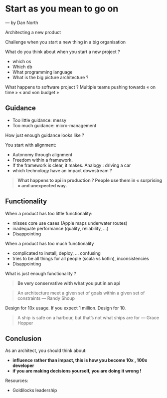 # Start as you mean to go on
—
by Dan North

Architecting a new product

Challenge when you start a new thing in a big organisation

What do you think about when you start a new project ?
- which os
- Which db
- What programming language
- What is the big picture architecture ?

What happens to software project ? Multiple teams pushing towards « on time » « and «on budget »

## Guidance

- Too little guidance: messy
- Too much guidance: micro-management

How just enough guidance looks like ?

You start with alignment: 
- Autonomy through alignment
- Freedom within a framework. 
- If the framework is clear, it makes. Analogy : driving a car
- which technology have an impact downstream ? 

> **What happens to api in production ? People use them in « surprising »  and unexpected way.**

## Functionality

When a product has too little functionality: 
- misses core use cases (Apple maps underwater routes)
- inadequate performance (quality, reliability, …)
- Disappointing

When a product has too much functionality
- complicated to install, deploy, … confusing
- tries to be all things for all people (scala vs kotlin), inconsistencies
- Disappointing

What is just enough functionality ?

> **Be very conservative with what you put in an api**

> An architecture meet a given set of goals within a given set of constraints — Randy Shoup

Design for 10x usage. If you expect 1 million. Design for 10.

> A ship is safe on a harbour, but that’s not what ships are for — Grace Hopper

## Conclusion

As an architect, you should think about:
- **influence rather than impact, this is how you become 10x , 100x developer**
- **if you are making decisions yourself, you are doing it wrong !**


Resources:
- Goldilocks leadership 